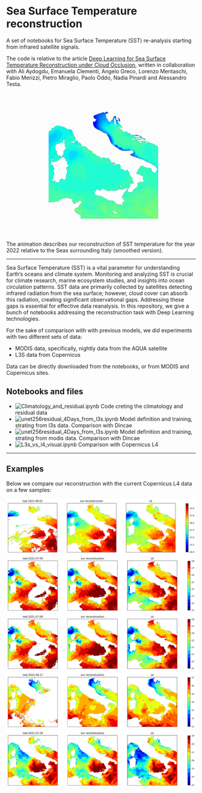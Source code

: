 # Sea Surface Temperature reconstruction
A set of notebooks for Sea Surface Temperature (SST) re-analysis starting from infrared satellite signals.

The code is relative to the article [Deep Learning for Sea Surface Temperature Reconstruction under Cloud Occlusion](https://arxiv.org/abs/2412.03413), written in collaboration with Ali Aydogdu, Emanuela Clementi, Angelo Greco, Lorenzo Mentaschi, Fabio Merizzi, Pietro Miraglio, Paolo Oddo, Nadia Pinardi and Alessandro Testa.

![Animation of the SST reconstruction for year 2022](animation.gif)

The animation describes our reconstruction of SST temperature for the year 2022 relative to the Seas surrounding Italy (smoothed version).

___


Sea Surface Temperature (SST) is a vital parameter for understanding Earth’s oceans and climate system. Monitoring and analyzing SST is crucial for climate research, marine ecosystem studies, and insights into ocean circulation patterns. SST data are primarily collected by satellites detecting infrared radiation from the sea surface; however, cloud cover can absorb this radiation, creating significant observational gaps. Addressing these gaps is essential for effective data reanalysis. In this repository, we give a bunch of notebooks addressing the reconstruction task with Deep Learning technologies. 

For the sake of comparison with with previous models, we did experiments with two different sets of data:
* MODIS data, specifically, nightly data from the AQUA satellite
* L3S data from Copernicus

Data can be directly downloaded from the notebooks, or from MODIS and Copernicus sites.

## Notebooks and files
* ![Climatology_and_residual.ipynb](Climatology_and_residual.ipynb) Code creting the climatology and residual data
* ![unet256residual_4Days_from_l3s.ipynb](unet256residual_4Days_from_l3s.ipynb)  Model definition and training, strating from l3s data. Comparison with Dincae
* ![unet256residual_4Days_from_l3s.ipynb](unet256residual_4Days_from_modis.ipynb) Model definition and training, strating from modis data. Comparison with Dincae
* ![L3s_vs_l4_visual.ipynb](L3s_vs_l4_visual.ipynb) Comparison with Copernicus L4

___ 
## Examples 
Below we compare our reconstruction with the current Copernicus L4 data on a few samples:

![02_08_2021.png](02_08_2021.png)
![09_07_2021.png](09_07_2021.png)
![09_08_2021.png](09_07_2021.png)
![17_04_2022.png](17_04_2022.png)
![28_07_2021.png](28_07_2021.png)


